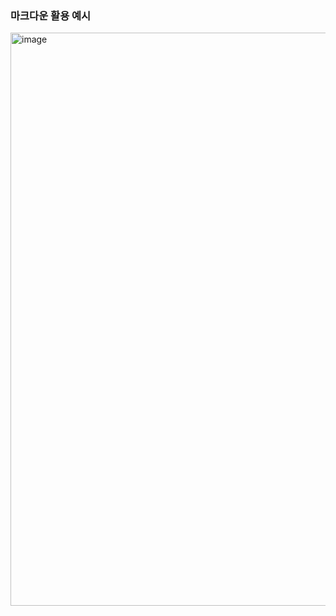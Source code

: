 ### 마크다운 활용 예시
<img width="796" height="917" alt="image" src="https://github.com/user-attachments/assets/9b551d5f-68b8-48a7-8cec-7f752bdb0101" />
